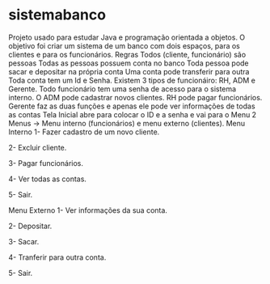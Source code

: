 # sistemabanco
Projeto usado para estudar Java e programação orientada a objetos. O objetivo foi criar um sistema de um banco com dois espaços, para os clientes e para os funcionários.
Regras
Todos (cliente, funcionário) são pessoas
Todas as pessoas possuem conta no banco
Toda pessoa pode sacar e depositar na própria conta
Uma conta pode transferir para outra
Toda conta tem um Id e Senha.
Existem 3 tipos de funcionáiro: RH, ADM e Gerente.
Todo funcionário tem uma senha de acesso para o sistema interno.
O ADM pode cadastrar novos clientes.
RH pode pagar funcionários.
Gerente faz as duas funções e apenas ele pode ver informações de todas as contas
Tela Inicial abre para colocar o ID e a senha e vai para o Menu
2 Menus → Menu interno (funcionários) e menu externo (clientes).
Menu Interno
1- Fazer cadastro de um novo cliente.

2- Excluir cliente.

3- Pagar funcionários.

4- Ver todas as contas.

5- Sair.

Menu Externo
1- Ver informações da sua conta.

2- Depositar.

3- Sacar.

4- Tranferir para outra conta.

5- Sair.
